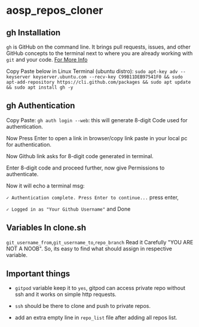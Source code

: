 # aosp_repos_cloner
## gh Installation
`gh` is GitHub on the command line. It brings pull requests, issues, and other GitHub concepts to the terminal next to where you are already working with `git` and your code.
[For More Info](https://github.com/cli/cli)

Copy Paste below in Linux Terminal (ubuntu distro):
`sudo apt-key adv --keyserver keyserver.ubuntu.com --recv-key C99B11DEB97541F0 && sudo apt-add-repository https://cli.github.com/packages && sudo apt update && sudo apt install gh -y`

## gh Authentication
Copy Paste: `gh auth login --web`: this will generate 8-digit Code used for authentication.

Now Press Enter to open a link in browser/copy link paste in your local pc for authentication.

Now Github link asks for 8-digit code generated in terminal.

Enter 8-digit code and proceed further, now give Permissions to authenticate.

Now it will echo a terminal msg:

`✓ Authentication complete. Press Enter to continue...` press enter,

`✓ Logged in as "Your Github Username"` and Done

## Variables In clone.sh
`git_username_from`,`git_username_to`,`repo_branch`
Read it Carefully "YOU ARE NOT A NOOB". So, its easy to find what should assign in respective variable.

## Important things
- `gitpod` variable keep it to `yes`, gitpod can access private repo without ssh and it works on simple http requests.

- `ssh` should be there to clone and push to private repos.

- add an extra empty line in `repo_list` file after adding all repos list.

